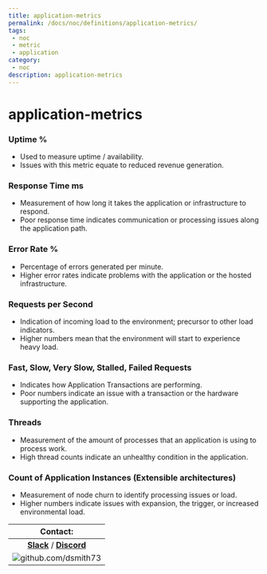 ```yaml
---
title: application-metrics
permalink: /docs/noc/definitions/application-metrics/
tags: 
 - noc
 - metric
 - application
category:
 - noc
description: application-metrics
---
```


# application-metrics  

### Uptime %  
  *	Used to measure uptime / availability.  
  *	Issues with this metric equate to reduced revenue generation.  
### Response Time ms  
  *	Measurement of how long it takes the application or infrastructure to respond.  
  *	Poor response time indicates communication or processing issues along the application path.  
### Error Rate %  
  *	Percentage of errors generated per minute.  
  *	Higher error rates indicate problems with the application or the hosted infrastructure.  
### Requests per Second  
  *	Indication of incoming load to the environment; precursor to other load indicators.  
  *	Higher numbers mean that the environment will start to experience heavy load.  
### Fast, Slow, Very Slow, Stalled, Failed Requests  
  *	Indicates how Application Transactions are performing.  
  *	Poor numbers indicate an issue with a transaction or the hardware supporting the application.  
### Threads  
  *	Measurement of the amount of processes that an application is using to process work.  
  *	High thread counts indicate an unhealthy condition in the application.  
### Count of Application Instances (Extensible architectures)  
  *	Measurement of node churn to identify processing issues or load.  
  *	Higher numbers indicate issues with expansion, the trigger, or increased environmental load.  





| Contact: |
| :---------: |
| **[Slack](https://101101workspace.slack.com/archives/D012ESWSXHQ "dsmith73 on 101101 workspace")**  / **[Discord](https://discord.gg/RmzVNzx)** |
| ![github.com/dsmith73](https://avatars1.githubusercontent.com/u/44279121?s=60&u=7a933a33b51505f9d6435eeffae1c8156a47dc77&v=4 "github.com/dsmith73") |
